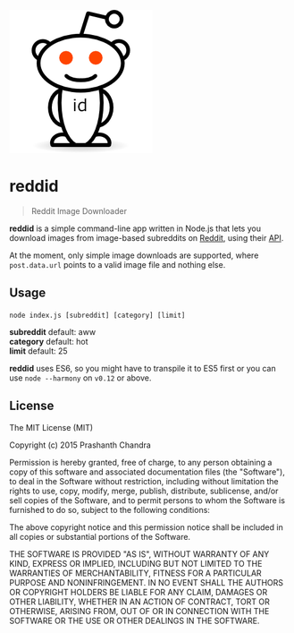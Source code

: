 ![Reddid Alien](reddid.png)

reddid
====

> Reddit Image Downloader  

**reddid** is a simple command-line app written in Node.js that lets you download images from image-based subreddits on [Reddit](http://reddit.com), using their [API](https://www.reddit.com/dev/api).

At the moment, only simple image downloads are supported, where `post.data.url` points to a valid image file and nothing else.

Usage
----

`node index.js [subreddit] [category] [limit]`  
  
**subreddit** default: aww  
**category** default: hot  
**limit** default: 25

**reddid** uses ES6, so you might have to transpile it to ES5 first or you can use `node --harmony` on `v0.12` or above. 

License
----

The MIT License (MIT)

Copyright (c) 2015 Prashanth Chandra

Permission is hereby granted, free of charge, to any person obtaining a copy
of this software and associated documentation files (the "Software"), to deal
in the Software without restriction, including without limitation the rights
to use, copy, modify, merge, publish, distribute, sublicense, and/or sell
copies of the Software, and to permit persons to whom the Software is
furnished to do so, subject to the following conditions:

The above copyright notice and this permission notice shall be included in
all copies or substantial portions of the Software.

THE SOFTWARE IS PROVIDED "AS IS", WITHOUT WARRANTY OF ANY KIND, EXPRESS OR
IMPLIED, INCLUDING BUT NOT LIMITED TO THE WARRANTIES OF MERCHANTABILITY,
FITNESS FOR A PARTICULAR PURPOSE AND NONINFRINGEMENT. IN NO EVENT SHALL THE
AUTHORS OR COPYRIGHT HOLDERS BE LIABLE FOR ANY CLAIM, DAMAGES OR OTHER
LIABILITY, WHETHER IN AN ACTION OF CONTRACT, TORT OR OTHERWISE, ARISING FROM,
OUT OF OR IN CONNECTION WITH THE SOFTWARE OR THE USE OR OTHER DEALINGS IN
THE SOFTWARE.

